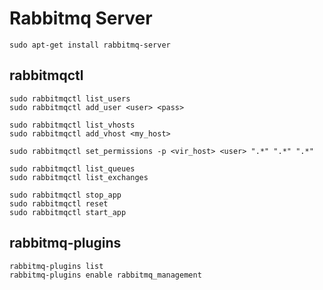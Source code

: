 Rabbitmq Server
==============

```
sudo apt-get install rabbitmq-server
```


rabbitmqctl
-----------

```
sudo rabbitmqctl list_users
sudo rabbitmqctl add_user <user> <pass>

sudo rabbitmqctl list_vhosts
sudo rabbitmqctl add_vhost <my_host>

sudo rabbitmqctl set_permissions -p <vir_host> <user> ".*" ".*" ".*"

sudo rabbitmqctl list_queues
sudo rabbitmqctl list_exchanges

sudo rabbitmqctl stop_app
sudo rabbitmqctl reset
sudo rabbitmqctl start_app
```


rabbitmq-plugins
---------------

```
rabbitmq-plugins list
rabbitmq-plugins enable rabbitmq_management
```
